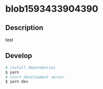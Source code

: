 # blob1593433904390

## Description

test

## Develop

```bash
# install dependencies
$ yarn
# start development server
$ yarn dev
```